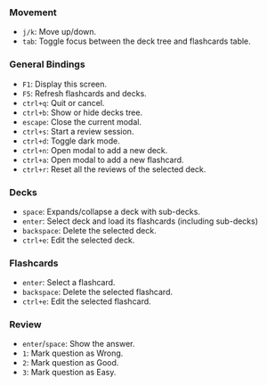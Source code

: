### Movement

- `j/k`: Move up/down.
- `tab`: Toggle focus between the deck tree and flashcards table.

### General Bindings

- `F1`: Display this screen.
- `F5`: Refresh flashcards and decks.
- `ctrl+q`: Quit or cancel.
- `ctrl+b`: Show or hide decks tree.
- `escape`: Close the current modal.
- `ctrl+s`: Start a review session.
- `ctrl+d`: Toggle dark mode.
- `ctrl+n`: Open modal to add a new deck.
- `ctrl+a`: Open modal to add a new flashcard.
- `ctrl+r`: Reset all the reviews of the selected deck.

### Decks

- `space`: Expands/collapse a deck with sub-decks.
- `enter`: Select deck and load its flashcards (including sub-decks)
- `backspace`: Delete the selected deck.
- `ctrl+e`: Edit the selected deck.

### Flashcards

- `enter`: Select a flashcard.
- `backspace`: Delete the selected flashcard.
- `ctrl+e`: Edit the selected flashcard.

### Review

- `enter`/`space`: Show the answer.
- `1`: Mark question as Wrong.
- `2`: Mark question as Good.
- `3`: Mark question as Easy.
